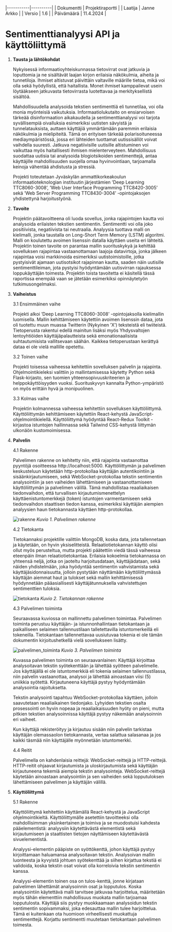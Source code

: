 |-----------|----------|
| Dokumentti | Projektiraportti |
| Laatija | Janne Arkko |
| Versio | 1.6 |
| Päivämäärä | 11.4.2024 |

# Sentimenttianalyysi API ja käyttöliittymä

1. **Tausta ja lähtökohdat**

    Nykyisessä informaatioyhteiskunnassa tietovirrat ovat jatkuvia ja loputtomia ja ne sisältävät laajan kirjon erilaisia näkökulmia, aiheita ja tunnetiloja. Ihmiset altistuvat päivittäin valtaville määrille tietoa, mikä voi olla sekä hyödyllistä, että haitallista. Monet ihmiset kamppailevat usein löytääkseen jatkuvasta tietovirrasta luotettavaa ja merkityksellistä sisältöä.

    Mahdollisuudella analysoida tekstien sentimenttiä eli tunnetilaa, voi olla monia myönteisiä vaikutuksia. Informaatiolukutaito on ensiarvoisen tärkeää disinformaation aikakaudella ja sentimenttianalyysi voi tarjota syvällisempiä oivalluksia esimerkiksi uutisten sävyistä ja tunnelatauksista, auttaen käyttäjiä ymmärtämään paremmin erilaisia näkökulmia ja mielipiteitä. Tämä on erityisen tärkeää polarisoituneessa mediaympäristössä, jossa eri lähteiden tuottamat uutissisällöt voivat vaihdella suuresti. Jatkuva negatiivisille uutisille altistuminen voi vaikuttaa myös haitallisesti ihmisen mielenterveyteen. Mahdollisuus suodattaa uutisia tai analysoida blogiotsikoiden sentimenttejä, antaa käyttäjille mahdollisuuden suojella omaa hyvinvointiaan, tarjoamalla keinoja vähentää ahdistusta ja stressiä.

    Projekti toteutetaan Jyväskylän ammattikorkeakoulun informaatioteknologian instituutin järjestämien ’Deep Learning TTC8060-3008’, ’Web User Interface Programming TTC8420-3005’ sekä ’Web Server Programming TTC8430-3004’ -opintojaksojen yhdistettynä harjoitustyönä.

2. **Tavoite**

    Projektin päätavoitteena oli luoda sovellus, jonka rajapintojen kautta voi analysoida erilaisten tekstien sentimentin. Sentimentti voi olla joko positiivista, negatiivista tai neutraalia. Analyysia tuottava malli on kielimalli, jonka taustalla on Long-Short Term Memory (LSTM) algoritmi. Malli on koulutettu avoimen lisenssin datalla käyttäen useita eri lähteitä. Projektin toinen tavoite on parantaa mallin suorituskykyä ja kehittää sovelluksen rajapintaa vastaanottamaan laajoja datavirtoja, jonka jälkeen rajapintaa voisi markkinoida esimerkiksi uutistoimistoille, jotka pystyisivät ajamaan uutisotsikot rajapinnan kautta, saaden näin uutisille sentimenttileiman, jota pystyisi hyödyntämään uutisvirran rajauksessa loppukäyttäjän toimesta. Projektin toista tavoitetta ei käsitellä tässä raportissa enempää vaan se jätetään esimerkiksi opinnäytetyön tutkimusongelmaksi.

3. **Vaiheistus**

    3.1 Ensimmäinen vaihe

    Projekti alkoi ’Deep Learning TTC8060-3008’ -opintojaksolla kielimallin luomisella. Mallin kehittämiseen käytettiin avoimen lisenssin dataa, jota oli tuotettu muun muassa Twitterin (Nykyinen ’X’) teksteistä eli twiiteistä. Tietoperusta rakentui edellä mainitun lisäksi myös Yhdysvaltojen lentoyhtiöiden käyttäjäpalautteista sekä emonationaalisista suhtautumisista vallitsevaan säähän. Kaikkea tietoperustaan kerättyä dataa ei ole vielä mallille opetettu.

    3.2 Toinen vaihe

    Projekti toisessa vaiheessa kehitettiin sovelluksen palvelin ja rajapinta. Ohjelmointikieleksi valittiin jo mallintamisessa käytetty Python sekä Flask-kirjasto, sen tuomien yhteensopivuuskriteerien ja helppokäyttöisyyden vuoksi. Suorituskyvyn kannalta Python-ympäristö on myös erittäin hyvä ja monipuolinen.

    3.3 Kolmas vaihe

    Projektin kolmannessa vaiheessa kehitettiin sovelluksen käyttöliittymä. Käyttöliittymän kehittämiseen käytettiin React-kehystä JavaScript-ohjelmointikielellä. Käyttöliittymä hyödyntää React-Redux Toolkit -kirjastoa istuntojen hallinnassa sekä Tailwind CSS-kehystä liittymän ulkonäön kustomoimisessa.

4. **Palvelin**

    4.1 Rakenne

    Palvelimen rakenne on kehitetty niin, että rajapinta vastaanottaa pyyntöjä osoitteessa http://localhost:5000. Käyttöliittymän ja palvelimen keskusteluun käytetään http-protokollaa käyttäjän autentikointiin ja sisäänkirjautumiseen, sekä WebSocket-protokollaa tekstin sentimentin analysointiin ja sen vaiheiden lähettämiseen ja vastaanottamiseen käyttöliittymän ja palvelimen välillä. Tämä mahdollistaa reaaliaikaisen tiedonvaihdon, että turvallisen kirjautumismenettelyn käyttäenistuntomerkkejä (token) istuntojen varmentamiseen sekä tiedonvaihdon staattisen tiedon kanssa, esimerkiksi käyttäjän aiempien analyysien haun tietokannasta käyttäen http-protokollaa.

    ![rakenne](./doc/rakenne.png)
    *Kuvio 1. Palvelimen rakenne*

    4.2 Tietokanta

    Tietokannaksi projektille valittiin MongoDB, koska data, jota tallennetaan ja käytetään, on hyvin yksiselitteistä. Relaatiotietokannan käyttö olisi ollut myös perusteltua, mutta projekti päätettiin viedä tässä vaiheessa eteenpäin ilman relaatiotietokantaa. Erilaisia kokoelmia tietokannassa on yhteensä neljä, jotka on jaoteltu harjoitusdataan, käyttäjädataan, sekä näiden yhdistelmään, joka hyödyntää sentimentin vahvistamista sekä käyttäjäsidonnaisuutta, jolloin pystytään näyttämään käyttöliittymässä käyttäjän aiemmat haut ja tulokset sekä mallin kehittämisessä hyödynnetään pääasiallisesti käyttäjätunnuksella vahvistettujen sentimenttien tuloksia.

    ![tietokanta](./doc/tietokanta.png)
    *Kuvio 2. Tietokannan rakenne*

    4.3 Palvelimen toiminta

    Seuraavassa kuviossa on mallinnettu palvelimen toimintaa. Palvelimen toiminta perustuu käyttäjän- ja istunnonhallintaan tietokantaan ja paikalliseen selaimen tallennustilaan talletettavilla istuntomerkeillä eli tokeneilla. Tietokantaan tallennettavaa uusiutuvaa tokenia ei ole tämän dokumentin kirjoitushetkellä vielä sovellukseen lisätty.

    ![palvelimen_toiminta](./doc/palvelin_toiminta.png)
    *Kuvio 3. Palvelimen toiminta*

    Kuvassa palvelimen toiminta on seuraavanlainen: Käyttäjä kirjoittaa analysoitavan tekstin syötekenttään ja lähettää syötteen palvelimelle. Jos käyttäjällä ei ole istuntomerkkiä eli tokenia selaimen tallennustilassa, niin palvelin vastaanottaa, analysoi ja lähettää ainoastaan viisi (5) uniikkia syötettä. Kirjautuneena käyttäjä pystyy hyödyntämään analysointia rajoituksetta.

    Tekstin analysointi tapahtuu WebSocket-protokollaa käyttäen, jolloin saavutetaan reaaliaikainen tiedonjako. Lyhyiden tekstien osalta prosessointi on hyvin nopeaa ja reaaliaikaisuuden hyöty on pieni, mutta pitkien tekstien analysoinnissa käyttäjä pystyy näkemään analysoinnin eri vaiheet.

    Kun käyttäjä rekisteröityy ja kirjautuu sisään niin palvelin tarkistaa käyttäjän olemassaolon tietokannasta, vertaa salattua salasanaa ja jos kaikki täsmää niin käyttäjälle myönnetään istuntomerkki.

    4.4 Reitit

    Palvelimella on kahdenlaisia reittejä: WebSocket-reittejä ja HTTP-reittejä. HTTP-reitit ohjaavat kirjautumista ja uloskirjautumista sekä käyttäjän kirjautuneena tekemiä aiempia tekstin analysointeja. WebSocket-reittejä käytetään ainoastaan analysointiin ja sen vaiheiden sekä lopputuloksen lähettämiseen palvelimen ja käyttäjän välillä.

5. **Käyttöliittymä**

    5.1 Rakenne

    Käyttöliittymä kehitettiin käyttämällä React-kehystä ja JavaScript ohjelmointikieltä. Käyttöliittymälle asetettiin tavoitteeksi olla mahdollisimman yksinkertainen ja toimiva ja se muodostuisi kahdesta pääelementistä: analyysiin käytettävästä elementistä sekä kirjautumiseen ja staattisten tietojen näyttämiseen käytettävästä sivuelementistä.

    Analyysi-elementin pääpiste on syöttökenttä, johon käyttäjä pystyy kirjoittamaan haluamansa analysoitavan tekstin. Analysoivan mallin luonteesta ja kyvyistä johtuen syötekenttää ja siihen kirjattua tekstiä ei validoida, koska tekstin osat voivat olla korreloivia tekstin sentimentin kanssa.

    Analyysi-elementin toinen osa on tulos-kenttä, jonne kirjataan palvelimen lähettämät analysoinnin osat ja lopputulos. Koska analysointiin käytettävä malli tarvitsee jatkuvaa harjoittelua, määritetään myös tähän elementtiin mahdollisuus muokata mallin tarjoamaa lopputulosta. Käyttäjä siis pystyy muokkaamaan analysoidun tekstin sentimentin sopivammaksi, joka edesauttaa mallin tulee harjoittelua. Tämä ei kuitenkaan ota huomioon virheellisesti muokattuja sentimenttejä. Korjattu sentimentti muutetaan tietokantaan palvelimen toimesta.
